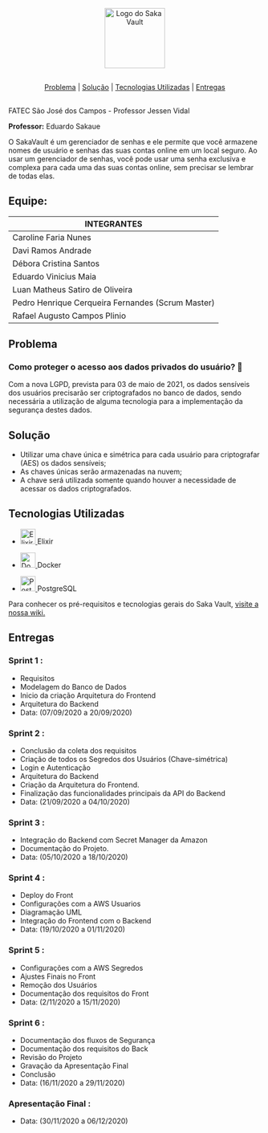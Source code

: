 <p align="center">
  <img src="https://user-images.githubusercontent.com/45819790/95216216-30e37a00-07c8-11eb-8e66-08c43c80747e.png" alt="Logo do Saka Vault" height="120px" style=max-width:100%>
</p>
  
  ##
<p align="center">
  <a href="#problema">Problema</a> |
  <a href="#solução">Solução</a> |
  <a href="#tecnologias-utilizadas">Tecnologias Utilizadas</a> |
  <a href="#entregas">Entregas</a>
</p>

##
FATEC São José dos Campos - Professor Jessen Vidal

**Professor:** Eduardo Sakaue

O SakaVault é um gerenciador de senhas e ele permite que você armazene nomes de usuário e senhas das suas contas online em um local seguro. Ao usar um gerenciador de senhas, você pode usar uma senha exclusiva e complexa para cada uma das suas contas online, sem precisar se lembrar de todas elas.  

## Equipe: 

| **INTEGRANTES**         									|
|---------------------------------------------------|          
| Caroline Faria Nunes                    | 
| Davi Ramos Andrade								|
| Débora Cristina Santos                 |
| Eduardo Vinicius Maia								|
| Luan Matheus Satiro de Oliveira					|
| Pedro Henrique Cerqueira Fernandes (Scrum Master)	|
| Rafael Augusto Campos Plinio						|

## Problema
### Como proteger o acesso aos dados privados do usuário? :closed_lock_with_key:
Com a nova LGPD, prevista para 03 de maio de 2021, os dados sensíveis dos usuários precisarão ser criptografados no banco de dados, sendo necessária a utilização de alguma tecnologia para a implementação da segurança destes dados.
## Solução
* Utilizar uma chave única e simétrica para cada usuário para criptografar (AES) os dados sensíveis;
* As chaves únicas serão armazenadas na nuvem;
* A chave será utilizada somente quando houver a necessidade de acessar os dados criptografados.

## Tecnologias Utilizadas
* <p>
  <a href="https://elixir-lang.org">
  <img alt="Elixir" src="https://user-images.githubusercontent.com/45819790/95101838-067eb780-0709-11eb-91c8-5ffde324230a.png" height="30px" style="max-width:100%;"> </a> Elixir                                                                                                                                           
</p>

* <p>
  <a href="https://www.docker.com">
  <img alt="Docker" src="https://user-images.githubusercontent.com/45819790/95104220-f7e5cf80-070b-11eb-8cca-4b97334d668f.png" height="30px" style="max-width:100%;"> </a> Docker                                                                                                                                           
</p>

* <p>
  <a href="https://www.postgresql.org">
  <img alt="PostgreSQL" src="https://user-images.githubusercontent.com/45819790/95104283-0502be80-070c-11eb-8368-6b479d142327.png" height="30px" style="max-width:100%;"> </a> PostgreSQL                                                                                                                                          
</p>

  Para conhecer os pré-requisitos e tecnologias gerais do Saka Vault, <a href="https://github.com/SEGURANCA-DA-INFORMACAO-LGPD/SI-LGPD/wiki">visite a nossa wiki.</a>
 
## Entregas
### Sprint 1 : 
* Requisitos
* Modelagem do Banco de Dados
* Inicio da criação Arquitetura do Frontend
* Arquitetura do Backend
* Data: (07/09/2020 a 20/09/2020)

### Sprint 2 :
* Conclusão da coleta dos requisitos
* Criação de todos os Segredos dos Usuários (Chave-simétrica) 
* Login e Autenticação
* Arquitetura do Backend
* Criação da Arquitetura do Frontend. 
* Finalização das funcionalidades principais da API do Backend
* Data: (21/09/2020 a 04/10/2020)


### Sprint 3 :
* Integração do Backend com Secret Manager da Amazon
* Documentação do Projeto.
* Data: (05/10/2020 a 18/10/2020)

### Sprint 4 :
* Deploy do Front
* Configurações com a AWS Usuarios
* Diagramação UML
* Integração do Frontend com o Backend
* Data: (19/10/2020 a 01/11/2020)

### Sprint 5 :
* Configurações com a AWS Segredos
* Ajustes Finais no Front
* Remoção dos Usuários
* Documentação dos requisitos do Front
* Data: (2/11/2020 a 15/11/2020)

### Sprint 6 :
* Documentação dos fluxos de Segurança
* Documentação dos requisitos do Back
* Revisão do Projeto
* Gravação da Apresentação Final
* Conclusão
* Data: (16/11/2020 a 29/11/2020)

### Apresentação Final :
* Data: (30/11/2020 a 06/12/2020)


